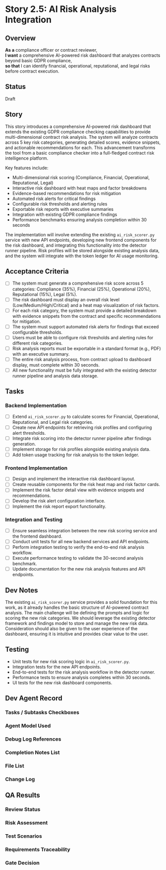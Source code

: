 # Story 2.5: AI Risk Analysis Integration

## Overview

**As a** compliance officer or contract reviewer,  
**I want** a comprehensive AI-powered risk dashboard that analyzes contracts beyond basic GDPR compliance,  
**so that** I can identify financial, operational, reputational, and legal risks before contract execution.

## Status

Draft

## Story

This story introduces a comprehensive AI-powered risk dashboard that extends the existing GDPR compliance checking capabilities to provide multi-dimensional contract risk analysis. The system will analyze contracts across 5 key risk categories, generating detailed scores, evidence snippets, and actionable recommendations for each. This advancement transforms the tool from a basic compliance checker into a full-fledged contract risk intelligence platform.

Key features include:
- Multi-dimensional risk scoring (Compliance, Financial, Operational, Reputational, Legal)
- Interactive risk dashboard with heat maps and factor breakdowns
- Evidence-based recommendations for risk mitigation
- Automated risk alerts for critical findings
- Configurable risk thresholds and alerting rules
- Exportable risk reports with executive summaries
- Integration with existing GDPR compliance findings
- Performance benchmarks ensuring analysis completion within 30 seconds

The implementation will involve extending the existing `ai_risk_scorer.py` service with new API endpoints, developing new frontend components for the risk dashboard, and integrating this functionality into the detector runner pipeline. Risk profiles will be stored alongside existing analysis data, and the system will integrate with the token ledger for AI usage monitoring.

## Acceptance Criteria

- [ ] The system must generate a comprehensive risk score across 5 categories: Compliance (35%), Financial (25%), Operational (20%), Reputational (15%), Legal (5%).
- [ ] The risk dashboard must display an overall risk level (Low/Medium/High/Critical) and a heat map visualization of risk factors.
- [ ] For each risk category, the system must provide a detailed breakdown with evidence snippets from the contract and specific recommendations for mitigation.
- [ ] The system must support automated risk alerts for findings that exceed configurable thresholds.
- [ ] Users must be able to configure risk thresholds and alerting rules for different risk categories.
- [ ] Risk analysis reports must be exportable in a standard format (e.g., PDF) with an executive summary.
- [ ] The entire risk analysis process, from contract upload to dashboard display, must complete within 30 seconds.
- [ ] All new functionality must be fully integrated with the existing detector runner pipeline and analysis data storage.

## Tasks

### Backend Implementation

- [ ] Extend `ai_risk_scorer.py` to calculate scores for Financial, Operational, Reputational, and Legal risk categories.
- [ ] Create new API endpoints for retrieving risk profiles and configuring alert thresholds.
- [ ] Integrate risk scoring into the detector runner pipeline after findings generation.
- [ ] Implement storage for risk profiles alongside existing analysis data.
- [ ] Add token usage tracking for risk analysis to the token ledger.

### Frontend Implementation

- [ ] Design and implement the interactive risk dashboard layout.
- [ ] Create reusable components for the risk heat map and risk factor cards.
- [ ] Implement the risk factor detail view with evidence snippets and recommendations.
- [ ] Develop the risk alert configuration interface.
- [ ] Implement the risk report export functionality.

### Integration and Testing

- [ ] Ensure seamless integration between the new risk scoring service and the frontend dashboard.
- [ ] Conduct unit tests for all new backend services and API endpoints.
- [ ] Perform integration testing to verify the end-to-end risk analysis workflow.
- [ ] Execute performance testing to validate the 30-second analysis benchmark.
- [ ] Update documentation for the new risk analysis features and API endpoints.

## Dev Notes

The existing `ai_risk_scorer.py` service provides a solid foundation for this work, as it already handles the basic structure of AI-powered contract analysis. The main challenge will be defining the prompts and logic for scoring the new risk categories. We should leverage the existing detector framework and findings model to store and manage the new risk data. Consideration should also be given to the user experience of the dashboard, ensuring it is intuitive and provides clear value to the user.

## Testing

- Unit tests for new risk scoring logic in `ai_risk_scorer.py`.
- Integration tests for the new API endpoints.
- End-to-end tests for the risk analysis workflow in the detector runner.
- Performance tests to ensure analysis completes within 30 seconds.
- UI tests for the new risk dashboard components.

## Dev Agent Record

### Tasks / Subtasks Checkboxes

### Agent Model Used

### Debug Log References

### Completion Notes List

### File List

### Change Log

## QA Results

### Review Status

### Risk Assessment

### Test Scenarios

### Requirements Traceability

### Gate Decision